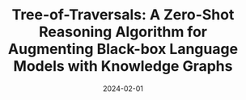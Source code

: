 ---
title: "Tree-of-Traversals: A Zero-Shot Reasoning Algorithm for Augmenting Black-box Language Models with Knowledge Graphs"
collection: publications
permalink: /publication/2024-02-01-tree-of-traversals
date: 2024-02-01
venue: 'Annual Meeting of the Association for Computational Linguistics'
paperurl: 'https://arxiv.org/abs/2407.21358'
citation: 'Markowitz, E., Ramakrishna, A., Dhamala, J., Mehrabi, N., Peris, C., Gupta, R., Chang, K-W., & Galstyan, A. (2024). Tree-of-Traversals: A Zero-Shot Reasoning Algorithm for Augmenting Black-box Language Models with Knowledge Graphs. In Proceedings of the Annual Meeting of the Association for Computational Linguistics (ACL 2024).'
---
